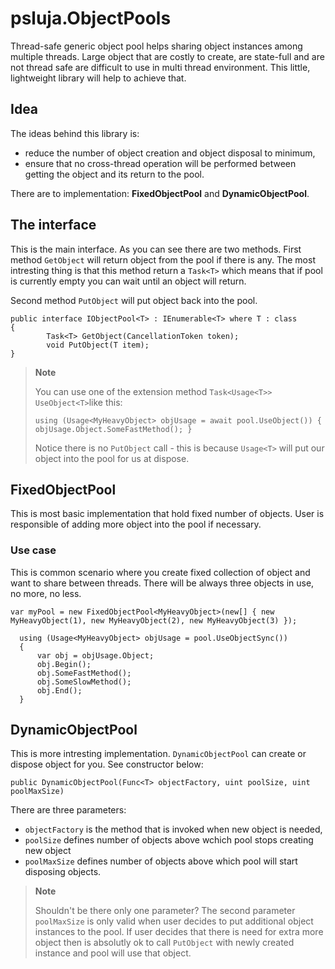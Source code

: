 psluja.ObjectPools
===================
Thread-safe generic object pool helps sharing object instances among multiple threads. Large object that are costly to create, are state-full and are not thread safe are difficult to use in multi thread environment. This little, lightweight library will help to achieve that.

Idea
-------------
The ideas behind this library is: 

 - reduce the number of object creation and object disposal to minimum,
 - ensure that no cross-thread operation will be performed between getting the object and its return to the pool.
 

There are to implementation: **FixedObjectPool** and **DynamicObjectPool**.

The interface
-------------
This is the main interface. As you can see there are two methods. First method `GetObject` will return object from the pool if there is any. The most intresting thing is that this method return a `Task<T>` which means that if pool is currently empty you can wait until  an object will return.

Second method `PutObject` will put object back into the pool. 

    public interface IObjectPool<T> : IEnumerable<T> where T : class
    {
            Task<T> GetObject(CancellationToken token);
            void PutObject(T item);
    }


> **Note**
>
> You can use one of the extension method  `Task<Usage<T>> UseObject<T>`like this:
>
> `using (Usage<MyHeavyObject> objUsage = await pool.UseObject())
> {
>	objUsage.Object.SomeFastMethod();
> }`
>
> Notice there is no `PutObject` call - this is because `Usage<T>` will put our object into the pool for us at dispose.


FixedObjectPool
-------------
This is most basic implementation that hold fixed number of objects. User is responsible of adding more object into the pool if necessary.

### Use case
This is common scenario where you create fixed collection of object and want to share between threads. There will be always three objects in use, no more, no less.

    var myPool = new FixedObjectPool<MyHeavyObject>(new[] { new MyHeavyObject(1), new MyHeavyObject(2), new MyHeavyObject(3) });
    
	  using (Usage<MyHeavyObject> objUsage = pool.UseObjectSync())
	  {
	      var obj = objUsage.Object;
	      obj.Begin();
	      obj.SomeFastMethod();
	      obj.SomeSlowMethod();
	      obj.End();
	  }

DynamicObjectPool
-------------
This is more intresting implementation. `DynamicObjectPool` can create or dispose object for you. See constructor below:

	public DynamicObjectPool(Func<T> objectFactory, uint poolSize, uint poolMaxSize)
	
There are three parameters:
- `objectFactory` is the method that is invoked when new object is needed,
- `poolSize` defines number of objects above wchich pool stops creating new object
- `poolMaxSize` defines number of objects above which pool will start disposing objects.

> **Note**
>
> Shouldn't be there only one parameter?
> The second parameter `poolMaxSize` is only valid when user decides to put additional object instances to the pool. If user 
> decides that there is need for extra more object then is absolutly ok to call `PutObject` with newly created instance and pool will use that object. 

